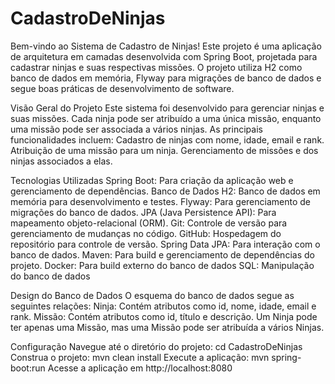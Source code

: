 # CadastroDeNinjas
Bem-vindo ao Sistema de Cadastro de Ninjas! Este projeto é uma aplicação de arquitetura em camadas desenvolvida com Spring Boot, projetada para cadastrar ninjas e suas respectivas missões. O projeto utiliza H2 como banco de dados em memória, Flyway para migrações de banco de dados e segue boas práticas de desenvolvimento de software.

Visão Geral do Projeto
Este sistema foi desenvolvido para gerenciar ninjas e suas missões. Cada ninja pode ser atribuído a uma única missão, enquanto uma missão pode ser associada a vários ninjas. As principais funcionalidades incluem:
Cadastro de ninjas com nome, idade, email e rank.
Atribuição de uma missão para um ninja.
Gerenciamento de missões e dos ninjas associados a elas.

Tecnologias Utilizadas
Spring Boot: Para criação da aplicação web e gerenciamento de dependências.
Banco de Dados H2: Banco de dados em memória para desenvolvimento e testes.
Flyway: Para gerenciamento de migrações do banco de dados.
JPA (Java Persistence API): Para mapeamento objeto-relacional (ORM).
Git: Controle de versão para gerenciamento de mudanças no código.
GitHub: Hospedagem do repositório para controle de versão.
Spring Data JPA: Para interação com o banco de dados.
Maven: Para build e gerenciamento de dependências do projeto.
Docker: Para build externo do banco de dados
SQL: Manipulação do banco de dados

Design do Banco de Dados
O esquema do banco de dados segue as seguintes relações:
Ninja: Contém atributos como id, nome, idade, email e rank.
Missão: Contém atributos como id, título e descrição.
Um Ninja pode ter apenas uma Missão, mas uma Missão pode ser atribuída a vários Ninjas.

Configuração
Navegue até o diretório do projeto: cd CadastroDeNinjas
Construa o projeto: mvn clean install
Execute a aplicação: mvn spring-boot:run
Acesse a aplicação em http://localhost:8080
